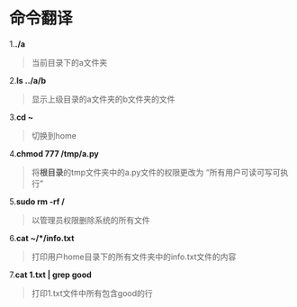# 命令翻译

1.**./a**

> 当前目录下的a文件夹

2.**ls ../a/b**

> 显示上级目录的a文件夹的b文件夹的文件

3.**cd ~**

> 切换到home

4.**chmod 777 /tmp/a.py**

> 将**根目录**的tmp文件夹中的a.py文件的权限更改为 “所有用户可读可写可执行” 

5.**sudo rm -rf /**

> 以管理员权限删除系统的所有文件

6.**cat ~/*/info.txt**

>打印用户home目录下的所有文件夹中的info.txt文件的内容

7.**cat 1.txt | grep good**

> 打印1.txt文件中所有包含good的行




